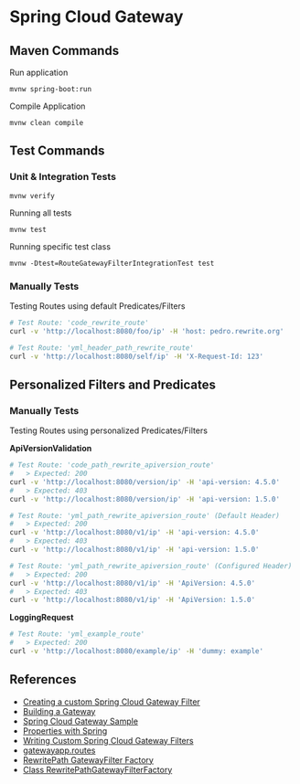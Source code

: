 # Spring Cloud Gateway

## Maven Commands

Run application

`mvnw spring-boot:run`

Compile Application

`mvnw clean compile`


## Test Commands

### Unit & Integration Tests

`mvnw verify`

Running all tests

`mvnw test`

Running specific test class

`mvnw -Dtest=RouteGatewayFilterIntegrationTest test`

### Manually Tests

Testing Routes using default Predicates/Filters

```bash
# Test Route: 'code_rewrite_route'
curl -v 'http://localhost:8080/foo/ip' -H 'host: pedro.rewrite.org'

# Test Route: 'yml_header_path_rewrite_route'
curl -v 'http://localhost:8080/self/ip' -H 'X-Request-Id: 123'
```

## Personalized Filters and Predicates


### Manually Tests

Testing Routes using personalized Predicates/Filters

**ApiVersionValidation**

```bash
# Test Route: 'code_path_rewrite_apiversion_route'
#   > Expected: 200
curl -v 'http://localhost:8080/version/ip' -H 'api-version: 4.5.0'
#   > Expected: 403
curl -v 'http://localhost:8080/version/ip' -H 'api-version: 1.5.0'
```

```bash
# Test Route: 'yml_path_rewrite_apiversion_route' (Default Header)
#   > Expected: 200
curl -v 'http://localhost:8080/v1/ip' -H 'api-version: 4.5.0'
#   > Expected: 403
curl -v 'http://localhost:8080/v1/ip' -H 'api-version: 1.5.0'

# Test Route: 'yml_path_rewrite_apiversion_route' (Configured Header)
#   > Expected: 200
curl -v 'http://localhost:8080/v1/ip' -H 'ApiVersion: 4.5.0'
#   > Expected: 403
curl -v 'http://localhost:8080/v1/ip' -H 'ApiVersion: 1.5.0'
```

**LoggingRequest**

```bash
# Test Route: 'yml_example_route'
#   > Expected: 200
curl -v 'http://localhost:8080/example/ip' -H 'dummy: example'
```

## References

- [Creating a custom Spring Cloud Gateway Filter](https://spring.io/blog/2022/08/26/creating-a-custom-spring-cloud-gateway-filter)
- [Building a Gateway](https://spring.io/guides/gs/gateway)
- [Spring Cloud Gateway Sample](https://github.com/spring-cloud-samples/spring-cloud-gateway-sample)
- [Properties with Spring](https://www.baeldung.com/properties-with-spring)
- [Writing Custom Spring Cloud Gateway Filters](https://www.baeldung.com/spring-cloud-custom-gateway-filters)
- [gatewayapp.routes](https://github.com/eugenp/tutorials/blob/master/spring-cloud-modules/spring-cloud-gateway/src/main/java/com/baeldung/springcloudgateway/customfilters/gatewayapp/routes/ServiceRouteConfiguration.java)
- [RewritePath GatewayFilter Factory](https://docs.spring.io/spring-cloud-gateway/reference/spring-cloud-gateway/gatewayfilter-factories/rewritepath-factory.html)
- [Class RewritePathGatewayFilterFactory](https://www.javadoc.io/static/org.springframework.cloud/spring-cloud-gateway-core/2.2.0.RELEASE/org/springframework/cloud/gateway/filter/factory/RewritePathGatewayFilterFactory.html)